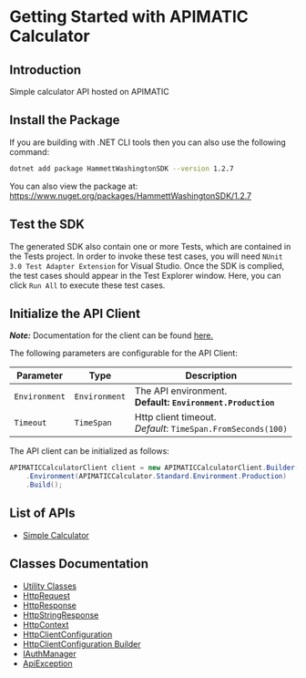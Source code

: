 
# Getting Started with APIMATIC Calculator

## Introduction

Simple calculator API hosted on APIMATIC

## Install the Package

If you are building with .NET CLI tools then you can also use the following command:

```bash
dotnet add package HammettWashingtonSDK --version 1.2.7
```

You can also view the package at:
https://www.nuget.org/packages/HammettWashingtonSDK/1.2.7

## Test the SDK

The generated SDK also contain one or more Tests, which are contained in the Tests project. In order to invoke these test cases, you will need `NUnit 3.0 Test Adapter Extension` for Visual Studio. Once the SDK is complied, the test cases should appear in the Test Explorer window. Here, you can click `Run All` to execute these test cases.

## Initialize the API Client

**_Note:_** Documentation for the client can be found [here.](https://www.github.com/ZahraN444/hammett-washington-dotnet-sdk/tree/1.2.7/doc/client.md)

The following parameters are configurable for the API Client:

| Parameter | Type | Description |
|  --- | --- | --- |
| `Environment` | `Environment` | The API environment. <br> **Default: `Environment.Production`** |
| `Timeout` | `TimeSpan` | Http client timeout.<br>*Default*: `TimeSpan.FromSeconds(100)` |

The API client can be initialized as follows:

```csharp
APIMATICCalculatorClient client = new APIMATICCalculatorClient.Builder()
    .Environment(APIMATICCalculator.Standard.Environment.Production)
    .Build();
```

## List of APIs

* [Simple Calculator](https://www.github.com/ZahraN444/hammett-washington-dotnet-sdk/tree/1.2.7/doc/controllers/simple-calculator.md)

## Classes Documentation

* [Utility Classes](https://www.github.com/ZahraN444/hammett-washington-dotnet-sdk/tree/1.2.7/doc/utility-classes.md)
* [HttpRequest](https://www.github.com/ZahraN444/hammett-washington-dotnet-sdk/tree/1.2.7/doc/http-request.md)
* [HttpResponse](https://www.github.com/ZahraN444/hammett-washington-dotnet-sdk/tree/1.2.7/doc/http-response.md)
* [HttpStringResponse](https://www.github.com/ZahraN444/hammett-washington-dotnet-sdk/tree/1.2.7/doc/http-string-response.md)
* [HttpContext](https://www.github.com/ZahraN444/hammett-washington-dotnet-sdk/tree/1.2.7/doc/http-context.md)
* [HttpClientConfiguration](https://www.github.com/ZahraN444/hammett-washington-dotnet-sdk/tree/1.2.7/doc/http-client-configuration.md)
* [HttpClientConfiguration Builder](https://www.github.com/ZahraN444/hammett-washington-dotnet-sdk/tree/1.2.7/doc/http-client-configuration-builder.md)
* [IAuthManager](https://www.github.com/ZahraN444/hammett-washington-dotnet-sdk/tree/1.2.7/doc/i-auth-manager.md)
* [ApiException](https://www.github.com/ZahraN444/hammett-washington-dotnet-sdk/tree/1.2.7/doc/api-exception.md)


